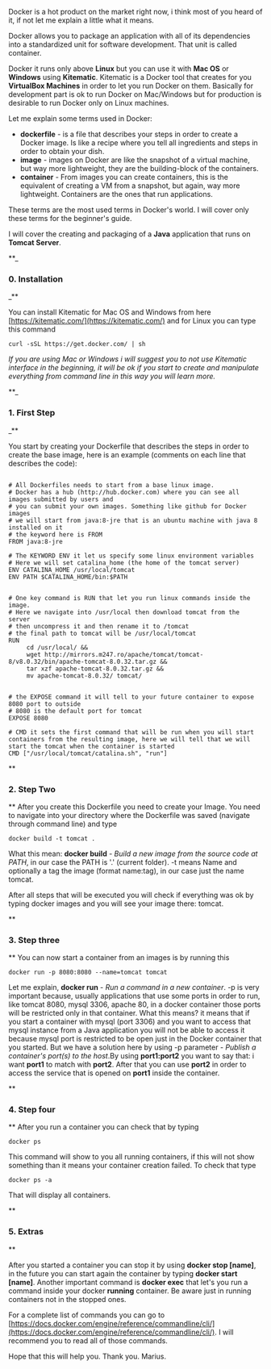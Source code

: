 Docker is a hot product on the market right now, i think most of you heard of it, if not let me explain a little what it means.

Docker allows you to package an application with all of its dependencies into a standardized unit for software development. That unit is called container. 

Docker it runs only above **Linux** but you can use it with **Mac OS** or **Windows** using **Kitematic**. Kitematic is a Docker tool that creates for you **VirtualBox Machines** in order to let you run Docker on them. Basically for development part is ok to run Docker on Mac/Windows but for production is desirable to run Docker only on Linux machines.

Let me explain some terms used in Docker:
- **dockerfile** - is a file that describes your steps in order to create a Docker image. Is like a recipe where you tell all ingredients and steps in order to obtain your dish.
- **image** - images on Docker are like the snapshot of a virtual machine, but way more lightweight, they are the building-block of the containers.
- **container** - From images you can create containers, this is the equivalent of creating a VM from a snapshot, but again, way more lightweight. Containers are the ones that run applications.

These terms are the most used terms in Docker's world. I will cover only these terms for the beginner's guide.

I will cover the creating and packaging of a **Java** application that runs on **Tomcat Server**.

**_

### 0. Installation
_**


You can install Kitematic for Mac OS and Windows from here [https://kitematic.com/](https://kitematic.com/) and for Linux you can type this command 
```
curl -sSL https://get.docker.com/ | sh
```
_If you are using Mac or Windows i will suggest you to not use Kitematic interface in the beginning, it will be ok if you start to create and manipulate everything from command line in this way you will learn more._



**_

### 1. First Step
_**

You start by creating your Dockerfile that describes the steps in order to create the base image, here is an example (comments on each line that describes the code):
```

# All Dockerfiles needs to start from a base linux image.
# Docker has a hub (http://hub.docker.com) where you can see all images submitted by users and 
# you can submit your own images. Something like github for Docker images
# we will start from java:8-jre that is an ubuntu machine with java 8 installed on it
# the keyword here is FROM
FROM java:8-jre

# The KEYWORD ENV it let us specify some linux environment variables
# Here we will set catalina_home (the home of the tomcat server)
ENV CATALINA_HOME /usr/local/tomcat
ENV PATH $CATALINA_HOME/bin:$PATH


# One key command is RUN that let you run linux commands inside the image.
# Here we navigate into /usr/local then download tomcat from the server
# then uncompress it and then rename it to /tomcat
# the final path to tomcat will be /usr/local/tomcat
RUN 
     cd /usr/local/ && 
     wget http://mirrors.m247.ro/apache/tomcat/tomcat-8/v8.0.32/bin/apache-tomcat-8.0.32.tar.gz && 
     tar xzf apache-tomcat-8.0.32.tar.gz &&
     mv apache-tomcat-8.0.32/ tomcat/


# the EXPOSE command it will tell to your future container to expose 8080 port to outside
# 8080 is the default port for tomcat
EXPOSE 8080

# CMD it sets the first command that will be run when you will start containers from the resulting image, here we will tell that we will start the tomcat when the container is started
CMD ["/usr/local/tomcat/catalina.sh", "run"]
```

**

### 2. Step Two
**
After you create this Dockerfile you need to create your Image.
You need to navigate into your directory where the Dockerfile was saved (navigate through command line) and type
```
docker build -t tomcat .
```

What this mean: **docker build** - _Build a new image from the source code at PATH_, in our case the PATH is '.' (current folder). -t means  Name and optionally a tag the image (format name:tag), in our case just the name tomcat.

After all steps that will be executed you will check if everything was ok by typing
docker images and you will see your image there: tomcat.

**

### 3. Step three
**
You can now start a container from an images is by running this
```
docker run -p 8080:8080 --name=tomcat tomcat
```

Let me explain, **docker run** - _Run a command in a new container_. -p is very important  because, usually applications that use some ports in order to run, like tomcat 8080, mysql 3306, apache 80, in a docker container those ports will be restricted only in that container. What this means? it means that if you start a container with mysql (port 3306) and you want to access that mysql instance from a Java application you will not be able to access it because mysql port is restricted to be open just in the Docker container that you started. 
But we have a solution here by using -p parameter - _Publish a container's port(s) to the host_.By using **port1:port2** you want to say that: i want  **port1** to match with **port2**. After that you can use **port2** in order to access the service that is opened on **port1** inside the container.

**

### 4. Step four
** 
After you run a container you can check that by typing 
```
docker ps
```
This command will show to you all running containers, if this will not show something than it means your container creation failed. To check that type
```
docker ps -a
```
That will display all containers.

**

### 5. Extras
**

After you started a container you can stop it by using **docker stop [name]**, in the future you can start again the container by typing **docker start [name]**.
Another important command is **docker exec** that let's you run a command inside your docker **running** container. Be aware just in running containers not in the stopped ones.

For a complete list of commands you can go to [https://docs.docker.com/engine/reference/commandline/cli/](https://docs.docker.com/engine/reference/commandline/cli/). I will recommend you to read all of those commands.

Hope that this will help you. 
Thank you. Marius.